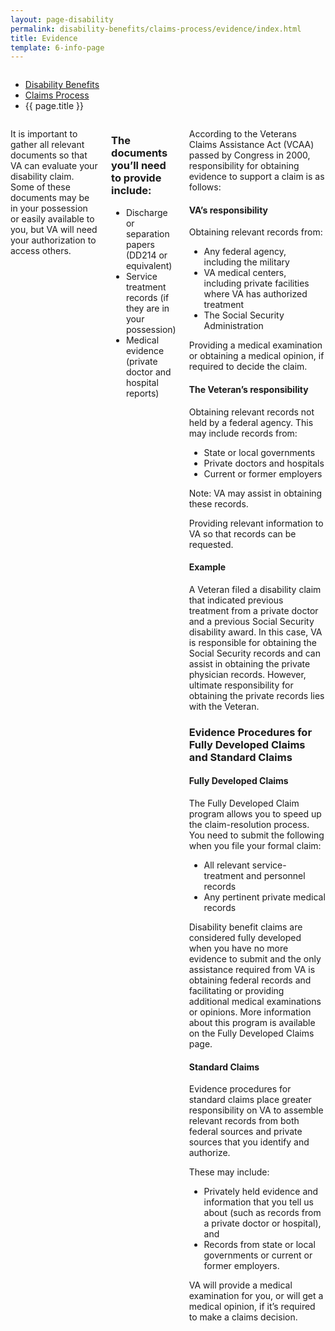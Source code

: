 ```yaml
---
layout: page-disability
permalink: disability-benefits/claims-process/evidence/index.html
title: Evidence
template: 6-info-page
---
```


<div class="splash" markdown="0">
<div class="row" markdown="0">
<div class="small-12 columns" markdown="0">

<ul class="breadcrumbs" role="menubar" aria-label="Primary">
<li class="parent"><a href="{{ site.url }}/disability-benefits/">Disability Benefits</a></li>
<li class="parent"><a href="{{ site.url }}/disability-benefits/claims-process/">Claims Process</a></li>
<li class="active">{{ page.title }}</li>
</ul>

</div>
</div>
</div>

<div class="main" role="main" markdown="0">
<div class="section one" markdown="0">
<div class="primary" markdown="0">
<div class="row" markdown="0">
<div class="small-12 columns">

<div markdown="1">

It is important to gather all relevant documents so that VA can evaluate your disability claim. Some of these documents may be in your possession or easily available to you, but VA will need your authorization to access others.

</div>

<div class="call-out" markdown="1">

### The documents you’ll need to provide include:

-	Discharge or separation papers (DD214 or equivalent)
-	Service treatment records (if they are in your possession)
-	Medical evidence (private doctor and hospital reports)

</div>

<div markdown="1">

According to the Veterans Claims Assistance Act (VCAA) passed by Congress in 2000, responsibility for obtaining evidence to support a claim is as follows:

#### VA’s responsibility

Obtaining relevant records from:

-	Any federal agency, including the military
-	VA medical centers, including private facilities where VA has authorized treatment
-	The Social Security Administration

Providing a medical examination or obtaining a medical opinion, if required to decide the claim.

#### The Veteran’s responsibility

Obtaining relevant records not held by a federal agency. This may include records from:

-	State or local governments
-	Private doctors and hospitals
-	Current or former employers

Note: VA may assist in obtaining these records.

Providing relevant information to VA so that records can be requested.

#### Example

A Veteran filed a disability claim that indicated previous treatment from a private doctor and a previous Social Security disability award. In this case, VA is responsible for obtaining the Social Security records and can assist in obtaining the private physician records. However, ultimate responsibility for obtaining the private records lies with the Veteran.

### Evidence Procedures for Fully Developed Claims and Standard Claims

#### Fully Developed Claims

The Fully Developed Claim program allows you to speed up the claim-resolution process. You need to submit the following when you file your formal claim:

-	All relevant service-treatment and personnel records
-	Any pertinent private medical records

Disability benefit claims are considered fully developed when you have no more evidence to submit and the only assistance required from VA is obtaining federal records and facilitating or providing additional medical examinations or opinions. More information about this program is available on the Fully Developed Claims page.  

#### Standard Claims

Evidence procedures for standard claims place greater responsibility on VA to assemble relevant records from both federal sources and private sources that you identify and authorize.

These may include:

- Privately held evidence and information that you tell us about (such as records from a private doctor or hospital), and
- Records from state or local governments or current or former employers.

VA will provide a medical examination for you, or will get a medical opinion, if it’s required to make a claims decision.


</div>
</div>
</div>


</div>
